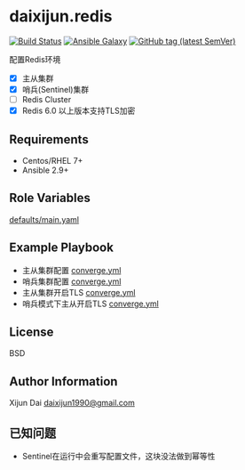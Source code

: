 daixijun.redis
=========

[![Build Status](https://github.com/daixijun/ansible-role-redis/workflows/build/badge.svg)](https://github.com/daixijun/ansible-role-redis/actions)
[![Ansible Galaxy](https://img.shields.io/badge/galaxy-daixijun.redis-660198.svg?style=flat)](https://galaxy.ansible.com/daixijun/redis/)
[![GitHub tag (latest SemVer)](https://img.shields.io/github/v/tag/daixijun/ansible-role-redis?sort=semver)](https://github.com/daixijun/ansible-role-redis/tags)

配置Redis环境

* [x] 主从集群
* [x] 哨兵(Sentinel)集群
* [ ] Redis Cluster
* [x] Redis 6.0 以上版本支持TLS加密

Requirements
--------------

* Centos/RHEL 7+
* Ansible 2.9+

Role Variables
--------------

[defaults/main.yaml](./defaults/main.yml)

Example Playbook
----------------

* 主从集群配置 [converge.yml](./molecule/default/converge.yml)
* 哨兵集群配置 [converge.yml](./molecule/sentinel/converge.yml)
* 主从集群开启TLS [converge.yml](./molecule/tls/converge.yml)
* 哨兵模式下主从开启TLS [converge.yml](./molecule/sentinel_tls/converge.yml)

License
-------

BSD

Author Information
------------------

Xijun Dai <daixijun1990@gmail.com>

已知问题
------------------

* Sentinel在运行中会重写配置文件，这块没法做到幂等性
